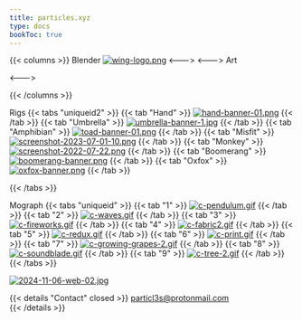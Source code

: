 ```yaml
---
title: particles.xyz
type: docs
bookToc: true
---
```


{{< columns >}}
Blender
[![wing-logo.png](https://i.postimg.cc/7xsrLTJR/wing-logo.png)](winged_female)
<--->
<--->
Art

<--->

{{< /columns >}}

Rigs
{{< tabs "uniqueid2" >}}
{{< tab "Hand" >}}
[![hand-banner-01.png](https://i.postimg.cc/5byZt3Gs/hand-banner-01.png)](/hand_rig/)
{{< /tab >}}
{{< tab "Umbrella" >}}
[![umbrella-banner-1.jpg](https://i.postimg.cc/q4cGrQrQ/umbrella-banner-1.jpg)](/umbrella_rig/)
{{< /tab >}}
{{< tab "Amphibian" >}}
[![toad-banner-01.png](https://i.postimg.cc/BST6nqrx/toad-banner-01.png)](/amphibian_rig/)
{{< /tab >}}
{{< tab "Misfit" >}}
[![screenshot-2023-07-01-10.png](https://i.postimg.cc/ZTnrv8GG/screenshot-2023-07-01-10.png)](/misfit_rig/)
{{< /tab >}}
{{< tab "Monkey" >}}
[![screenshot-2022-07-22.png](https://i.postimg.cc/GdrNFZJK/screenshot-2022-07-22.png)](/monkey_rig/)
{{< /tab >}}
{{< tab "Boomerang" >}}
[![boomerang-banner.png](https://i.postimg.cc/ZK7Pppf6/boomerang-banner.png)](/boomerang_rig/)
{{< /tab >}}
{{< tab "Oxfox" >}}
[![oxfox-banner.png](https://i.postimg.cc/dJBsZH3y/oxfox-banner.png)](/oxfox_rig/)
{{< /tab >}}

{{< /tabs >}}

Mograph
{{< tabs "uniqueid" >}}
{{< tab "1" >}}
[![c-pendulum.gif](https://i.postimg.cc/B3gPtHxL/c-pendulum.gif)](infinite_pendulum)
{{< /tab >}}
{{< tab "2" >}}
[![c-waves.gif](https://i.postimg.cc/hcgMpzWw/c-waves.gif)](floating_leaf)
{{< /tab >}}
{{< tab "3" >}}
[![c-fireworks.gif](https://i.postimg.cc/knhVGK84/c-fireworks.gif)](fireworks)
{{< /tab >}}
{{< tab "4" >}}
[![c-fabric2.gif](https://i.postimg.cc/gc0dRYLn/c-fabric2.gif)](fabric_weave)
{{< /tab >}}
{{< tab "5" >}}
[![c-redux.gif](https://i.postimg.cc/hDhqG608/c-redux.gif)](redux)
{{< /tab >}}
{{< tab "6" >}}
[![c-print.gif](https://i.postimg.cc/y6Kdrp8c/c-print.gif)](print_3d)
{{< /tab >}}
{{< tab "7" >}}
[![c-growing-grapes-2.gif](https://i.postimg.cc/38wQyp27/c-growing-grapes-2.gif)](growing_grapes)
{{< /tab >}}
{{< tab "8" >}}
[![c-soundblade.gif](https://i.postimg.cc/QXjbQYFd/c-soundblade.gif)](soundblade)
{{< /tab >}}
{{< tab "9" >}}
[![c-tree-2.gif](https://i.postimg.cc/2mzDg0C9/c-tree-2.gif)](procedural_tree)
{{< /tab >}}
{{< /tabs >}}

[![2024-11-06-web-02.jpg](https://i.postimg.cc/1sRXNL80/2024-11-06-web-02.jpg)](/)





























{{< details "Contact" closed >}}
particl3s@protonmail.com  
{{< /details >}}

